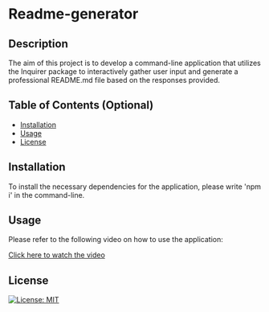 # Readme-generator

## Description

The aim of this project is to develop a command-line application that utilizes the Inquirer package to interactively gather user input and generate a professional README.md file based on the responses provided.

## Table of Contents (Optional)

- [Installation](#installation)
- [Usage](#usage)
- [License](#license)

## Installation

To install the necessary dependencies for the application, please write 'npm i' in the command-line.

## Usage

Please refer to the following video on how to use the application: 

<a href = "https://drive.google.com/file/d/1NLlk2vz4B3eq549nMskXXrElWJMKYJ4X/view"> Click here to watch the video</a>


## License

[![License: MIT](https://img.shields.io/badge/License-MIT-yellow.svg)](https://opensource.org/licenses/MIT)
